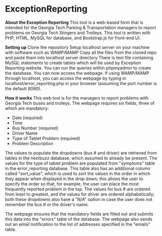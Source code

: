 **ExceptionReporting**
====================

**About the Exception Reporting**
This tool is a web-based form that is intended for the Georgia Tech Parking & Transportation managers to report problems on Georgia Tech Stingers and Trolleys. This tool is written with PHP, HTML, MySQL for database, and Bootstrap.js for front-end UI.

**Setting up**
Clone the repository
Setup localhost server on your machine with software such as WAMP/MAMP
Copy all the files from the cloned repo and paste them into localhost server directory
There is text file containing MySQL statements to create tables which will be used by Exception Reporting website. You can run the queries within phpmyadmin to create the database.
You can now access the webpage. If using WAMP/MAMP through localhost, you can access the webpage by typing in localhost/error_reporting.php in your browser (assuming the port number is the default 8080).

**How it works**
This web tool is for the managers to report problems with Georgia Tech buses and trolleys. The webpage requires six fields, three of which are mandatory:

- Date (required)
- Time
- Bus Number (required)
- Driver Name
- Type of Tablet Problem (required)
- Problem Description

The values to populate the dropdowns (bus # and driver) are retrieved from tables in the nextbuzz database, which assumed to already be present. The values for the type of tablet problem are populated from "symptoms" table in the error_reporting database. This table also has an additional column called "sort_value", which is used to sort the values in the order in which they appear when displayed in the drop down; this allows the user to specify the order so that, for example, the user can place the most frequently reported problem in the top. The values for bus # are ordered from least to greatest, and the values for driver are ordered alphabetically; both these dropdowns also have a "N/A" option in case the user does not remember the bus # or the driver's name.

The webpage ensures that the mandatory fields are filled out and submits this data into the "errors" table of the database. The webpage also sends out an email notification to the list of addresses specified in the "emails" table.